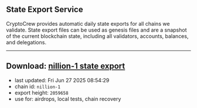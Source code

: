 ## State Export Service
CryptoCrew provides automatic daily state exports for all chains we validate. State export files can be used as genesis files and are a snapshot of the current blockchain state, including all validators, accounts, balances, and delegations.

---
**Download: [nillion-1 state export](https://ccv-s3.nbg1.your-objectstorage.com/SERVICE/nillion/nillion-1_export_2059658.json)**
---

- last updated: Fri Jun 27 2025 08:54:29
- chain id: `nillion-1`
- export height: `2059658`
- use for: airdrops, local tests, chain recovery
